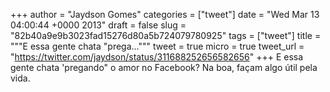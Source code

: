 
+++
author = "Jaydson Gomes"
categories = ["tweet"]
date = "Wed Mar 13 04:00:44 +0000 2013"
draft = false
slug = "82b40a9e9b3023fad15276d80a5b724079780925"
tags = ["tweet"]
title = """E essa gente chata "prega..."""
tweet = true
micro = true
tweet_url = "https://twitter.com/jaydson/status/311688252656582656"
+++
E essa gente chata 'pregando" o amor no Facebook? Na boa, façam algo útil pela vida.
